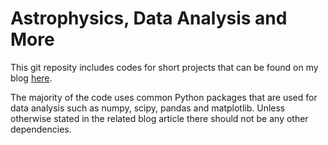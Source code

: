 # Astrophysics, Data Analysis and More

This git reposity includes codes for short projects that can be found on my blog [here](https://harrybevins.blogspot.com/).

The majority of the code uses common Python packages that are used for data analysis such as numpy, scipy, pandas and matplotlib. Unless otherwise stated in the related blog article there should not be any other dependencies.


